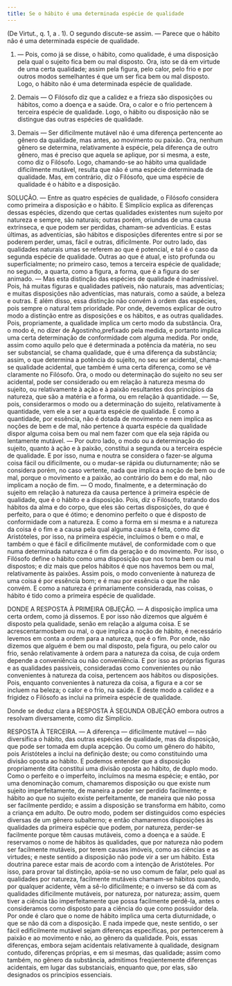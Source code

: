 ```yaml
---
title: Se o hábito é uma determinada espécie de qualidade
---
```


(De Virtut., q. 1, a . 1).
  O segundo discute-se assim. — Parece que o hábito não é uma determinada espécie de qualidade.  

1. — Pois, como já se disse, o hábito, como qualidade, é uma disposição pela qual o sujeito fica bem ou mal disposto. Ora, isto se dá em virtude de uma certa qualidade; assim pela figura, pelo calor, pelo frio e por outros modos semelhantes é que um ser fica bem ou mal disposto. Logo, o hábito não é uma determinada espécie de qualidade.  

2. Demais — O Filósofo diz que a calidez e a frieza são disposições ou hábitos, como a doença e a saúde. Ora, o calor e o frio pertencem à terceira espécie de qualidade. Logo, o hábito ou disposição não se distingue das outras espécies de qualidade.  

3. Demais — Ser dificilmente mutável não é uma diferença pertencente ao gênero da qualidade, mas antes, ao movimento ou paixão. Ora, nenhum gênero se determina, relativamente à espécie, pela diferença de outro gênero, mas é preciso que aquela se aplique, por si mesma, a este, como diz o Filósofo. Logo, chamando-se ao hábito uma qualidade dificilmente mutável, resulta que não é uma espécie determinada de qualidade.  Mas, em contrário, diz o Filósofo, que uma espécie de qualidade é o hábito e a disposição.  

SOLUÇÃO. — Entre as quatro espécies de qualidade, o Filósofo considera como primeira a disposição e o hábito. E Simplício explica as diferenças dessas espécies, dizendo que certas qualidades existentes num sujeito por natureza e sempre, são naturais; outras porém, oriundas de uma causa extrínseca, e que podem ser perdidas, chamam-se adventícias. E estas últimas, as adventícias, são hábitos e disposições diferentes entre si por se poderem perder, umas, fácil e outras, dificilmente. Por outro lado, das qualidades naturais umas se referem ao que é potencial, e tal é o caso da segunda espécie de qualidade. Outras ao que é atual, e isto profunda ou superficialmente; no primeiro caso, temos a terceira espécie de qualidade; no segundo, a quarta, como a figura, a forma, que é a figura do ser animado. — Mas esta distinção das espécies de qualidade é inadmissível. Pois, há muitas figuras e qualidades patíveis, não naturais, mas adventícias; e muitas disposições não adventícias, mas naturais, como a saúde, a beleza e outras. E além disso, essa distinção não convém à ordem das espécies, pois sempre o natural tem prioridade.  Por onde, devemos explicar de outro modo a distinção entre as disposições e os hábitos, e as outras qualidades. Pois, propriamente, a qualidade implica um certo modo da substância. Ora, o modo é, no dizer de Agostinho,prefixado pela medida, e portanto implica uma certa determinação de conformidade com alguma medida. Por onde, assim como aquilo pelo que é determinada a potência da matéria, no seu ser substancial, se chama qualidade, que é uma diferença da substância; assim, o que determina a potência do sujeito, no seu ser acidental, chama-se qualidade acidental, que também é uma certa diferença, como se vê claramente no Filósofo. Ora, o modo ou determinação do sujeito no seu ser acidental, pode ser considerado ou em relação à natureza mesma do sujeito, ou relativamente à ação e à paixão resultantes dos princípios da natureza, que são a matéria e a forma, ou em relação à quantidade. — Se, pois, considerarmos o modo ou a determinação do sujeito, relativamente à quantidade, vem ele a ser a quarta espécie de qualidade. E como a quantidade, por essência, não é dotada de movimento e nem implica as noções de bem e de mal, não pertence à quarta espécie da qualidade dispor alguma coisa bem ou mal nem fazer com que ela seja rápida ou lentamente mutável. — Por outro lado, o modo ou a determinação do sujeito, quanto à ação e à paixão, constitui a segunda ou a terceira espécie de qualidade. E por isso, numa e noutra se considera o fazer-se alguma coisa fácil ou dificilmente, ou o mudar-se rápida ou diuturnamente; não se considera porém, no caso vertente, nada que implica a noção de bem ou de mal, porque o movimento e a paixão, ao contrário do bem e do mal, não implicam a noção de fim. — O modo, finalmente, e a determinação do sujeito em relação à natureza da causa pertence à primeira espécie de qualidade, que é o hábito e a disposição. Pois, diz o Filósofo, tratando dos hábitos da alma e do corpo, que eles são certas disposições, do que é perfeito, para o que é ótimo; e denomino perfeito o que é disposto de conformidade com a natureza. E como a forma em si mesma e a natureza da coisa é o fim e a causa pela qual alguma causa é feita, como diz Aristóteles, por isso, na primeira espécie, incluímos o bem e o mal, e também o que é fácil e dificilmente mutável, de conformidade com o que numa determinada natureza é o fim da geração e do movimento. Por isso, o Filósofo define o hábito como uma disposição que nos torna bem ou mal dispostos; e diz mais que pelos hábitos é que nos havemos bem ou mal, relativamente às paixões. Assim pois, o modo conveniente à natureza de uma coisa é por essência bom; e é mau por essência o que lhe não convém. E como a natureza é primariamente considerada, nas coisas, o hábito é tido como a primeira espécie de qualidade.  

DONDE A RESPOSTA À PRIMEIRA OBJEÇÃO. — A disposição implica uma certa ordem, como já dissemos. E por isso não dizemos que alguém é disposto pela qualidade, senão em relação a alguma coisa. E se acrescentarmosbem ou mal, o que implica a noção de hábito, é necessário levemos em conta a ordem para a natureza, que é o fim. Por onde, não dizemos que alguém é bem ou mal disposto, pela figura, ou pelo calor ou frio, senão relativamente à ordem para a natureza da coisa, de cuja ordem depende a conveniência ou não conveniência. E por isso as próprias figuras e as qualidades passíveis, consideradas como convenientes ou não convenientes à natureza da coisa, pertencem aos hábitos ou disposições. Pois, enquanto convenientes à natureza da coisa, a figura e a cor se incluem na beleza; o calor e o frio, na saúde. E deste modo a calidez e a frigidez o Filósofo as inclui na primeira espécie de qualidade.  

Donde se deduz clara a RESPOSTA À SEGUNDA OBJEÇÃO embora outros a resolvam diversamente, como diz Simplício.  

RESPOSTA À TERCEIRA. — A diferença — dificilmente mutável — não diversifica o hábito, das outras espécies de qualidade, mas da disposição, que pode ser tomada em dupla acepção. Ou como um gênero do hábito, pois Aristóteles a inclui na definição deste; ou como constituindo uma divisão oposta ao hábito. E podemos entender que a disposição propriamente dita constitui uma divisão oposta ao hábito, de duplo modo. Como o perfeito e o imperfeito, incluímos na mesma espécie; e então, por uma denominação comum, chamaremos disposição ou que existe num sujeito imperfeitamente, de maneira a poder ser perdido facilmente; e hábito ao que no sujeito existe perfeitamente, de maneira que não possa ser facilmente perdido; e assim a disposição se transforma em hábito, como a criança em adulto. De outro modo, podem ser distinguidos como espécies diversas de um gênero subalterno; e então chamaremos disposições às qualidades da primeira espécie que podem, por natureza, perder-se facilmente porque têm causas mutáveis, como a doença e a saúde. E reservamos o nome de hábitos às qualidades, que por natureza não podem ser facilmente mutáveis, por terem causas imóveis, como as ciências e as virtudes; e neste sentido a disposição não pode vir a ser um hábito. Esta doutrina parece estar mais de acordo com a intenção de Aristóteles. Por isso, para provar tal distinção, apóia-se no uso comum de falar, pelo qual as qualidades por natureza, facilmente mutáveis chamam-se hábitos quando, por qualquer acidente, vêm a sê-lo dificilmente; e o inverso se dá com as qualidades dificilmente mutáveis, por natureza, por natureza; assim, quem tiver a ciência tão imperfeitamente que possa facilmente perdê-la, antes o consideramos como disposto para a ciência do que como possuidor dela. Por onde é claro que o nome de hábito implica uma certa diuturnidade, o que se não dá com a disposição. E nada impede que, neste sentido, o ser fácil edificilmente mutável sejam diferenças específicas, por pertencerem à paixão e ao movimento e não, ao gênero da qualidade. Pois, essas diferenças, embora sejam acidentais relativamente à qualidade, designam contudo, diferenças próprias, e em si mesmas, das qualidade; assim como também, no gênero da substância, admitimos freqüentemente diferenças acidentais, em lugar das substanciais, enquanto que, por elas, são designados os princípios essenciais.